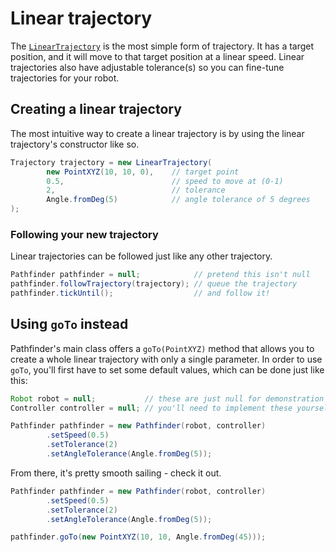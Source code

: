 # Linear trajectory
The [`LinearTrajectory`](./pathfinder2-core/src/main/java/me/wobblyyyy/pathfinder2/trajectory/LinearTrajectory.java)
is the most simple form of trajectory. It has a target position, and it will
move to that target position at a linear speed. Linear trajectories also
have adjustable tolerance(s) so you can fine-tune trajectories for your robot.

## Creating a linear trajectory
The most intuitive way to create a linear trajectory is by using the
linear trajectory's constructor like so.
```java
Trajectory trajectory = new LinearTrajectory(
        new PointXYZ(10, 10, 0),    // target point
        0.5,                        // speed to move at (0-1)
        2,                          // tolerance
        Angle.fromDeg(5)            // angle tolerance of 5 degrees
);
```

### Following your new trajectory
Linear trajectories can be followed just like any other trajectory.
```java
Pathfinder pathfinder = null;            // pretend this isn't null
pathfinder.followTrajectory(trajectory); // queue the trajectory
pathfinder.tickUntil();                  // and follow it!
```

## Using `goTo` instead
Pathfinder's main class offers a `goTo(PointXYZ)` method that allows you to
create a whole linear trajectory with only a single parameter. In order to
use `goTo`, you'll first have to set some default values, which can be done
just like this:
```java
Robot robot = null;           // these are just null for demonstration purposes
Controller controller = null; // you'll need to implement these yourself

Pathfinder pathfinder = new Pathfinder(robot, controller)
        .setSpeed(0.5)
        .setTolerance(2)
        .setAngleTolerance(Angle.fromDeg(5));
```

From there, it's pretty smooth sailing - check it out.
```java
Pathfinder pathfinder = new Pathfinder(robot, controller)
        .setSpeed(0.5)
        .setTolerance(2)
        .setAngleTolerance(Angle.fromDeg(5));

pathfinder.goTo(new PointXYZ(10, 10, Angle.fromDeg(45)));
```
